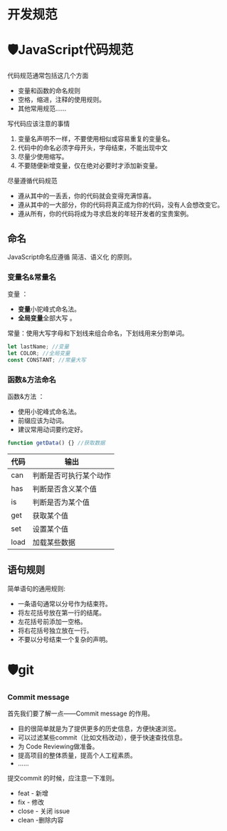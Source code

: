 # 开发规范

# 🛡️JavaScript代码规范

代码规范通常包括这几个方面

*   变量和函数的命名规则
*   空格，缩进，注释的使用规则。
*   其他常用规范……

写代码应该注意的事情

1.  变量名声明不一样，不要使用相似或容易重复的变量名。
2.  代码中的命名必须字母开头，字母结束，不能出现中文
3.  尽量少使用缩写。
4.  不要随便新增变量，仅在绝对必要时才添加新变量。

尽量遵循代码规范

*   遵从其中的一丢丢，你的代码就会变得充满惊喜。
*   遵从其中的一大部分，你的代码将真正成为你的代码，没有人会想改变它。
*   遵从所有，你的代码将成为寻求启发的年轻开发者的宝贵案例。

## 命名

JavaScript命名应遵循 简洁、语义化 的原则。

### 变量名&常量名

变量 ：

*   **变量**小驼峰式命名法。
*   **全局变量**全部大写 。

常量：使用大写字母和下划线来组合命名，下划线用来分割单词。

```JavaScript
let lastName; //变量
let COLOR; //全局变量
const CONSTANT; //常量大写
```

### 函数&方法命名

函数&方法 ：

*   使用小驼峰式命名法。
*   前缀应该为动词。
*   建议常用动词要约定好。

```JavaScript
function getData() {} //获取数据
```

| 代码 | 输出 | 
| :-------- | -------- |
|can	| 判断是否可执行某个动作 |
| has |判断是否含义某个值 |
| is	| 判断是否为某个值 |
| get	| 获取某个值  |
| set	| 设置某个值 |
| load | 加载某些数据 |
## 语句规则 

简单语句的通用规则:

*   一条语句通常以分号作为结束符。
*   将左花括号放在第一行的结尾。
*   左花括号前添加一空格。
*   将右花括号独立放在一行。
*   不要以分号结束一个复杂的声明。

# 🛡️git

### Commit message

首先我们要了解一点——Commit message 的作用。

*   目的很简单就是为了提供更多的历史信息，方便快速浏览。
*   可以过滤某些commit（比如文档改动），便于快速查找信息。
*   为 Code Reviewing做准备。
*   提高项目的整体质量，提高个人工程素质。
*   ......

提交commit 的时候，应注意一下准则。

*   feat - 新增
*   fix - 修改
*   close - 关闭 issue
*   clean -删除内容
